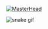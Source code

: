 [![MasterHead](https://github.com/LuigiBMacario/LuigiBMacario/header.png)](https://github.com/LuigiBMacario)

![snake gif](https://github.com/LuigiBMacario/LuigiBMacario/blob/output/github-contribution-grid-snake.gif)
